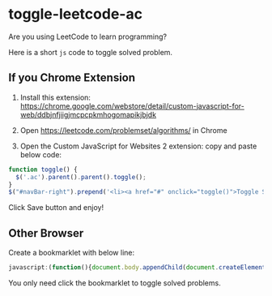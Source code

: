 # toggle-leetcode-ac

Are you using LeetCode to learn programming?

Here is a short ```js``` code to toggle solved problem.


## If you Chrome Extension
1. Install this extension: https://chrome.google.com/webstore/detail/custom-javascript-for-web/ddbjnfjiigjmcpcpkmhogomapikjbjdk

2. Open https://leetcode.com/problemset/algorithms/ in Chrome

3. Open the Custom JavaScript for Websites 2 extension: copy and paste below code: 
```javascript
function toggle() {
  $('.ac').parent().parent().toggle();
}
$("#navBar-right").prepend('<li><a href="#" onclick="toggle()">Toggle Solved</a></li>');
```

Click Save button and enjoy!

## Other Browser

Create a bookmarklet with below line:

```javascript
javascript:(function(){document.body.appendChild(document.createElement('script')).src='https://dl.dropboxusercontent.com/u/4121165/js/toggle-display-leetcode.js';})();
```

You only need click the bookmarklet to toggle solved problems.
